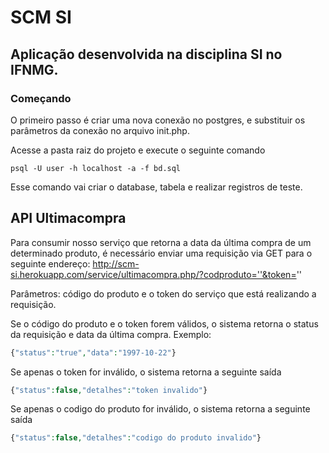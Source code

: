 # SCM SI

## Aplicação desenvolvida na disciplina SI no IFNMG.

### Começando

O primeiro passo é criar uma nova conexão no postgres, e substituir os parâmetros da conexão no arquivo init.php.

Acesse a pasta raiz do projeto e execute o seguinte comando

```
psql -U user -h localhost -a -f bd.sql
```

Esse comando vai criar o database, tabela e realizar registros de teste.



## API Ultimacompra

Para consumir nosso serviço que retorna a data da última compra de um determinado produto, é necessário enviar uma requisição via GET para o seguinte endereço: http://scm-si.herokuapp.com/service/ultimacompra.php/?codproduto=''&token=''

Parâmetros: código do produto e o token do serviço que está realizando a requisição. 

Se o código do produto e o token forem válidos, o sistema retorna o status da requisição e data da última compra.
Exemplo:
```php
{"status":"true","data":"1997-10-22"}
```
Se apenas o token for inválido, o sistema retorna a seguinte saída 
```php
{"status":false,"detalhes":"token invalido"}
```

Se apenas o codigo do produto for inválido, o sistema retorna a seguinte saída 
```php
{"status":false,"detalhes":"codigo do produto invalido"}
```
